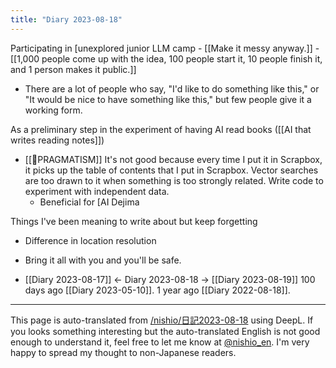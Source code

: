 ```yaml
---
title: "Diary 2023-08-18"
---
```



Participating in [unexplored junior LLM camp
    - [[Make it messy anyway.]]
    - [[1,000 people come up with the idea, 100 people start it, 10 people finish it, and 1 person makes it public.]]
- There are a lot of people who say, "I'd like to do something like this," or "It would be nice to have something like this," but few people give it a working form.

As a preliminary step in the experiment of having AI read books ([[AI that writes reading notes]])
- [[🤖PRAGMATISM]]
It's not good because every time I put it in Scrapbox, it picks up the table of contents that I put in Scrapbox.
Vector searches are too drawn to it when something is too strongly related.
Write code to experiment with independent data.
    - Beneficial for [AI Dejima

Things I've been meaning to write about but keep forgetting
- Difference in location resolution
- Bring it all with you and you'll be safe.

- [[Diary 2023-08-17]] ← Diary 2023-08-18 → [[Diary 2023-08-19]]
100 days ago [[Diary 2023-05-10]].
1 year ago [[Diary 2022-08-18]].
---
This page is auto-translated from [/nishio/日記2023-08-18](https://scrapbox.io/nishio/日記2023-08-18) using DeepL. If you looks something interesting but the auto-translated English is not good enough to understand it, feel free to let me know at [@nishio_en](https://twitter.com/nishio_en). I'm very happy to spread my thought to non-Japanese readers.